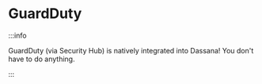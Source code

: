 # GuardDuty

:::info

GuardDuty (via Security Hub) is natively integrated into Dassana! You don't have to do anything.

:::
